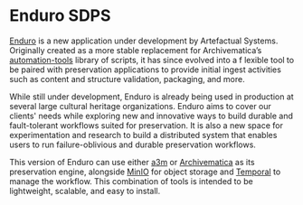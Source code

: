 # Enduro SDPS

[Enduro][Enduro] is a new application under development by Artefactual Systems.
Originally created as a more stable replacement for Archivematica’s
[automation-tools][automation-tools] library of scripts, it has since evolved
into a f lexible tool to be paired with preservation applications to provide
initial ingest activities such as content and structure validation, packaging,
and more.

While still under development, Enduro is already being used in production at
several large cultural heritage organizations. Enduro aims to cover our clients'
needs while exploring new and innovative ways to build durable and
fault-tolerant workflows suited for preservation. It is also a new space for
experimentation and research to build a distributed system that enables users to
run failure-oblivious and durable preservation workflows.

This version of Enduro can use either [a3m][a3m] or
[Archivematica][archivematica] as its preservation engine, alongside
[MinIO][MinIO] for object storage and [Temporal][Temporal] to manage the
workflow. This combination of tools is intended to be lightweight, scalable, and
easy to install.

[a3m]: https://github.com/artefactual-labs/a3m
[archivematica]: https://archivematica.org
[automation-tools]: https://github.com/artefactual/automation-tools
[Enduro]: https://github.com/artefactual-sdps/enduro
[MinIO]: https://min.io/
[Temporal]: https://temporal.io/
